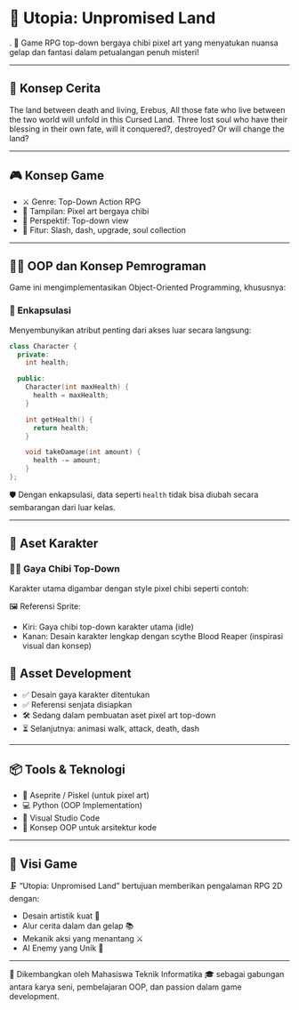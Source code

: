 # 🌌 Utopia: Unpromised Land
.
👾 Game RPG top-down bergaya chibi pixel art yang menyatukan nuansa gelap dan fantasi dalam petualangan penuh misteri!

---

## 📖 Konsep Cerita

The land between death and living, Erebus, All those fate who live between the two world will unfold in this Cursed Land. 
Three lost soul who have their blessing in their own fate, will it conquered?, destroyed? Or will change the land?

---

## 🎮 Konsep Game

* ⚔️ Genre: Top-Down Action RPG
* 🧱 Tampilan: Pixel art bergaya chibi
* 🔹 Perspektif: Top-down view
* 🔁 Fitur: Slash, dash, upgrade, soul collection

---

## 🧙‍♂️ OOP dan Konsep Pemrograman

Game ini mengimplementasikan Object-Oriented Programming, khususnya:

### 🧪 Enkapsulasi

Menyembunyikan atribut penting dari akses luar secara langsung:

```cpp
class Character {
  private:
    int health;

  public:
    Character(int maxHealth) {
      health = maxHealth;
    }

    int getHealth() {
      return health;
    }

    void takeDamage(int amount) {
      health -= amount;
    }
};
```

🛡️ Dengan enkapsulasi, data seperti `health` tidak bisa diubah secara sembarangan dari luar kelas.

---

## 🎨 Aset Karakter

### 🧕‍♂️ Gaya Chibi Top-Down

Karakter utama digambar dengan style pixel chibi seperti contoh:

🖼️ Referensi Sprite:

* Kiri: Gaya chibi top-down karakter utama (idle)
* Kanan: Desain karakter lengkap dengan scythe Blood Reaper (inspirasi visual dan konsep)

## 🧱 Asset Development

* ✅ Desain gaya karakter ditentukan
* ✅ Referensi senjata disiapkan
* 🛠️ Sedang dalam pembuatan aset pixel art top-down
* ⏳ Selanjutnya: animasi walk, attack, death, dash

---

## 📦 Tools & Teknologi

* 🎨 Aseprite / Piskel (untuk pixel art)
* 💻 Python (OOP Implementation)
* 🧹 Visual Studio Code
* 🧠 Konsep OOP untuk arsitektur kode

---

## 🚀 Visi Game

🗜️ “Utopia: Unpromised Land” bertujuan memberikan pengalaman RPG 2D dengan:

* Desain artistik kuat 🎨
* Alur cerita dalam dan gelap 📚
* Mekanik aksi yang menantang ⚔️
* AI Enemy yang Unik 🧠

---

📣 Dikembangkan oleh Mahasiswa Teknik Informatika 🎓 sebagai gabungan antara karya seni, pembelajaran OOP, dan passion dalam game development.
